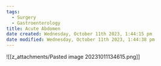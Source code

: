 ```yaml
---
tags:
  - Surgery
  - Gastroenterology
title: Acute Abdomen
date created: Wednesday, October 11th 2023, 1:44:15 pm
date modified: Wednesday, October 11th 2023, 1:44:38 pm
---
```


![[z_attachments/Pasted image 20231011134615.png]]
